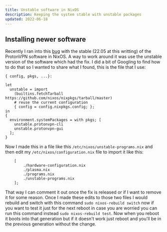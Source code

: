 ```yaml
---
title: Unstable software in NixOS
description: Keeping the system stable with unstable packages
updated: 2022-06-18
---
```


## Installing newer software

Recently I ran into this [bug](https://github.com/NixOS/nixpkgs/issues/175512) with the stable (22.05 at this writting) of the ProtonVPN software in NixOS. A way to work around it was use the unstable version of the software which had the fix. I did a bit of Googling to find how to do that so I wanted to share what I found, this is the file that I use:

    { config, pkgs, ...}:

    let
      unstable = import
        (builtins.fetchTarball https://github.com/nixos/nixpkgs/tarball/master)
        # reuse the current configuration
        { config = config.nixpkgs.config; };
    in
    {
      environment.systemPackages = with pkgs; [
        unstable.protonvpn-cli
        unstable.protonvpn-gui
      ];
    }

Now I made this in a file like this `/etc/nixos/unstable-programs.nix` and then edit my `/etc/nixos/configuration.nix` file to import it like this:

        [
            ./hardware-configuration.nix
            ./plasma.nix
            ./programs.nix
            ./unstable-programs.nix
        ];

That way I can comment it out once the fix is released or if I want to remove it for some reason. Once I made these edits to those two files I would rebuild and switch with this command `sudo nixos-rebuild switch` now if you want to test it just for the next reboot in case you are worried you can run this command instead `sudo nixos-rebuild test`. Now when you reboot it boots into that generation but if it doesn't work just reboot and you'll be in the previous generation without the change. 
